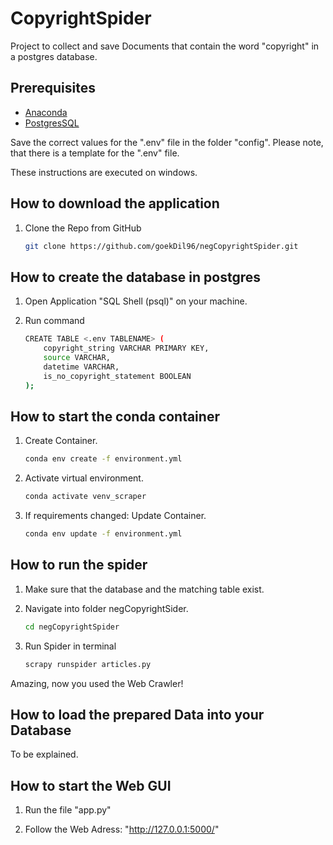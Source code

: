 CopyrightSpider
===============

Project to collect and save Documents that contain the word "copyright" in a postgres database.

Prerequisites
-------------

- [Anaconda](https://www.anaconda.com/products/distribution)
- [PostgresSQL](https://www.postgresql.org/)

Save the correct values for the ".env" file in the folder "config". Please note, that there is a template for the ".env" file.

These instructions are executed on windows.

How to download the application
-------------------------------

1. Clone the Repo from GitHub

    ```bash
    git clone https://github.com/goekDil96/negCopyrightSpider.git
    ```

How to create the database in postgres
--------------------------------------

1. Open Application "SQL Shell (psql)" on your machine.

2. Run command

    ```bash
    CREATE TABLE <.env TABLENAME> (
        copyright_string VARCHAR PRIMARY KEY,
        source VARCHAR,
        datetime VARCHAR,
        is_no_copyright_statement BOOLEAN
    );
    ```

How to start the conda container
--------------------------------

1. Create Container.

    ```bash
    conda env create -f environment.yml
    ```

2. Activate virtual environment.

    ```bash
    conda activate venv_scraper
    ```

3. If requirements changed: Update Container.

    ```bash
    conda env update -f environment.yml
    ```

How to run the spider
---------------------

1. Make sure that the database and the matching table exist.

2. Navigate into folder negCopyrightSider.

    ```bash
    cd negCopyrightSpider
    ```

3. Run Spider in terminal

    ```bash
    scrapy runspider articles.py
    ```

Amazing, now you used the Web Crawler!

How to load the prepared Data into your Database
------------------------------------------------

To be explained.

How to start the Web GUI
------------------------

1. Run the file "app.py"

2. Follow the Web Adress: "http://127.0.0.1:5000/"